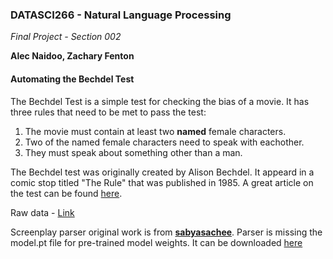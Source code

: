### DATASCI266 - Natural Language Processing
*Final Project - Section 002*

__Alec Naidoo, Zachary Fenton__

#### Automating the Bechdel Test ####

The Bechdel Test is a simple test for checking the bias of a movie. It has three rules that need to be met to pass the test:

1. The movie must contain at least two __named__ female characters.
2. Two of the named female characters need to speak with eachother.
3. They must speak about something other than a man.

The Bechdel test was originally created by Alison Bechdel. It appeard in a comic stop titled "The Rule" that was published in 1985. A great article on the test can be found [here](https://lithub.com/read-the-1985-comic-strip-that-inspired-the-bechdel-test/).

Raw data - [Link](https://huggingface.co/datasets/mocboch/movie_scripts/tree/main)

Screenplay parser original work is from [__sabyasachee__](https://github.com/usc-sail/mica-screenplay-parser/tree/main). Parser is missing the model.pt file for pre-trained model weights. It can be downloaded [here](https://github.com/usc-sail/mica-screenplay-parser/tree/main/screenplayparser)
